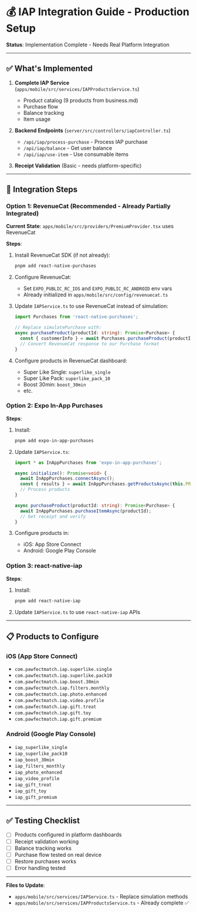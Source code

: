 # 💰 IAP Integration Guide - Production Setup

**Status**: Implementation Complete - Needs Real Platform Integration

---

## ✅ What's Implemented

1. **Complete IAP Service** (`apps/mobile/src/services/IAPProductsService.ts`)
   - Product catalog (9 products from business.md)
   - Purchase flow
   - Balance tracking
   - Item usage

2. **Backend Endpoints** (`server/src/controllers/iapController.ts`)
   - `/api/iap/process-purchase` - Process IAP purchase
   - `/api/iap/balance` - Get user balance
   - `/api/iap/use-item` - Use consumable items

3. **Receipt Validation** (Basic - needs platform-specific)

---

## 🔧 Integration Steps

### Option 1: RevenueCat (Recommended - Already Partially Integrated)

**Current State**: `apps/mobile/src/providers/PremiumProvider.tsx` uses RevenueCat

**Steps**:
1. Install RevenueCat SDK (if not already):
   ```bash
   pnpm add react-native-purchases
   ```

2. Configure RevenueCat:
   - Set `EXPO_PUBLIC_RC_IOS` and `EXPO_PUBLIC_RC_ANDROID` env vars
   - Already initialized in `apps/mobile/src/config/revenuecat.ts`

3. Update `IAPService.ts` to use RevenueCat instead of simulation:
   ```typescript
   import Purchases from 'react-native-purchases';
   
   // Replace simulatePurchase with:
   async purchaseProduct(productId: string): Promise<Purchase> {
     const { customerInfo } = await Purchases.purchaseProduct(productId);
     // Convert RevenueCat response to our Purchase format
   }
   ```

4. Configure products in RevenueCat dashboard:
   - Super Like Single: `superlike_single`
   - Super Like Pack: `superlike_pack_10`
   - Boost 30min: `boost_30min`
   - etc.

### Option 2: Expo In-App Purchases

**Steps**:
1. Install:
   ```bash
   pnpm add expo-in-app-purchases
   ```

2. Update `IAPService.ts`:
   ```typescript
   import * as InAppPurchases from 'expo-in-app-purchases';
   
   async initialize(): Promise<void> {
     await InAppPurchases.connectAsync();
     const { results } = await InAppPurchases.getProductsAsync(this.PRODUCT_IDS);
     // Process products
   }
   
   async purchaseProduct(productId: string): Promise<Purchase> {
     await InAppPurchases.purchaseItemAsync(productId);
     // Get receipt and verify
   }
   ```

3. Configure products in:
   - iOS: App Store Connect
   - Android: Google Play Console

### Option 3: react-native-iap

**Steps**:
1. Install:
   ```bash
   pnpm add react-native-iap
   ```

2. Update `IAPService.ts` to use `react-native-iap` APIs

---

## 📋 Products to Configure

### iOS (App Store Connect)
- `com.pawfectmatch.iap.superlike.single`
- `com.pawfectmatch.iap.superlike.pack10`
- `com.pawfectmatch.iap.boost.30min`
- `com.pawfectmatch.iap.filters.monthly`
- `com.pawfectmatch.iap.photo.enhanced`
- `com.pawfectmatch.iap.video.profile`
- `com.pawfectmatch.iap.gift.treat`
- `com.pawfectmatch.iap.gift.toy`
- `com.pawfectmatch.iap.gift.premium`

### Android (Google Play Console)
- `iap_superlike_single`
- `iap_superlike_pack10`
- `iap_boost_30min`
- `iap_filters_monthly`
- `iap_photo_enhanced`
- `iap_video_profile`
- `iap_gift_treat`
- `iap_gift_toy`
- `iap_gift_premium`

---

## ✅ Testing Checklist

- [ ] Products configured in platform dashboards
- [ ] Receipt validation working
- [ ] Balance tracking works
- [ ] Purchase flow tested on real device
- [ ] Restore purchases works
- [ ] Error handling tested

---

**Files to Update**:
- `apps/mobile/src/services/IAPService.ts` - Replace simulation methods
- `apps/mobile/src/services/IAPProductsService.ts` - Already complete ✅

